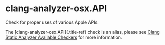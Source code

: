 # clang-analyzer-osx.API

Check for proper uses of various Apple APIs.

The [clang-analyzer-osx.API]{.title-ref} check is an alias, please see
[Clang Static Analyzer Available
Checkers](https://clang.llvm.org/docs/analyzer/checkers.html#osx-api)
for more information.
